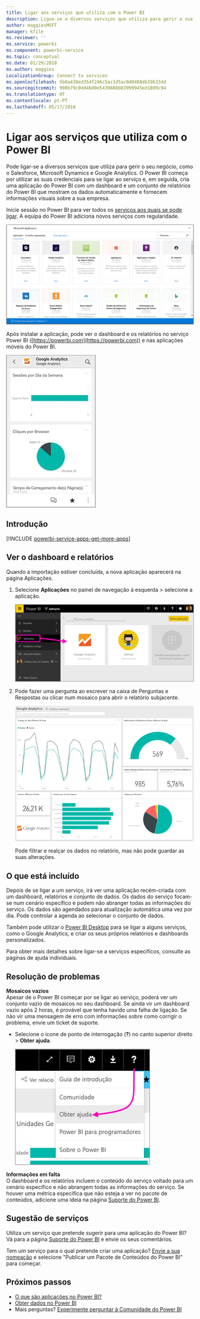 ```yaml
---
title: Ligar aos serviços que utiliza com o Power BI
description: Ligue-se a diversos serviços que utiliza para gerir a sua empresa, como o Salesforce, Microsoft Dynamics CRM e Google Analytics.
author: maggiesMSFT
manager: kfile
ms.reviewer: ''
ms.service: powerbi
ms.component: powerbi-service
ms.topic: conceptual
ms.date: 01/29/2018
ms.author: maggies
LocalizationGroup: Connect to services
ms.openlocfilehash: 5b8a438ed354f246c5ac1d5ac0d0488db19633dd
ms.sourcegitcommit: 998b79c0dd46d0e5439888b83999945ed1809c94
ms.translationtype: HT
ms.contentlocale: pt-PT
ms.lasthandoff: 05/17/2018
---
```

# <a name="connect-to-the-services-you-use-with-power-bi"></a>Ligar aos serviços que utiliza com o Power BI
Pode ligar-se a diversos serviços que utiliza para gerir o seu negócio, como o Salesforce, Microsoft Dynamics e Google Analytics. O Power BI começa por utilizar as suas credenciais para se ligar ao serviço e, em seguida, cria uma aplicação do Power BI com um dashboard e um conjunto de relatórios do Power BI que mostram os dados automaticamente e fornecem informações visuais sobre a sua empresa. 

Inicie sessão no Power BI para ver todos os [serviços aos quais se pode ligar](https://app.powerbi.com/getdata/services). A equipa do Power BI adiciona novos serviços com regularidade.

![Aplicações do AppSource](media/service-connect-to-services/overview.png)

Após instalar a aplicação, pode ver o dashboard e os relatórios no serviço Power BI ([https://powerbi.com](https://powerbi.com)) e nas aplicações móveis do Power BI. 

![Aplicação Google Analytics na aplicação móvel do Power BI](media/service-connect-to-services/power-bi-service-mobile-app-240.png)

## <a name="get-started"></a>Introdução
[!INCLUDE [powerbi-service-apps-get-more-apps](./includes/powerbi-service-apps-get-more-apps.md)]

## <a name="view-the-dashboard-and-reports"></a>Ver o dashboard e relatórios
Quando a importação estiver concluída, a nova aplicação aparecerá na página Aplicações.

1. Selecione **Aplicações** no painel de navegação à esquerda > selecione a aplicação.
   
     ![Página Aplicações](media/service-connect-to-services/power-bi-service-apps-open-app.png)
2. Pode fazer uma pergunta ao escrever na caixa de Perguntas e Respostas ou clicar num mosaico para abrir o relatório subjacente. 
   
    ![Dashboard do Google Analytics](media/service-connect-to-services/googleanalytics2.png)
   
    Pode filtrar e realçar os dados no relatório, mas não pode guardar as suas alterações.

## <a name="whats-included"></a>O que está incluído
Depois de se ligar a um serviço, irá ver uma aplicação recém-criada com um dashboard, relatórios e conjunto de dados. Os dados do serviço focam-se num cenário específico e podem não abranger todas as informações do serviço. Os dados são agendados para atualização automática uma vez por dia. Pode controlar a agenda ao selecionar o conjunto de dados.

Também pode utilizar o [Power BI Desktop](desktop-get-the-desktop.md) para se ligar a alguns serviços, como o Google Analytics, e criar os seus próprios relatórios e dashboards personalizados.  

Para obter mais detalhes sobre ligar-se a serviços específicos, consulte as páginas de ajuda individuais.

## <a name="troubleshooting"></a>Resolução de problemas
**Mosaicos vazios**  
Apesar de o Power BI começar por se ligar ao serviço, poderá ver um conjunto vazio de mosaicos no seu dashboard. Se ainda vir um dashboard vazio após 2 horas, é provável que tenha havido uma falha de ligação. Se não vir uma mensagem de erro com informações sobre como corrigir o problema, envie um ticket de suporte.

* Selecione o ícone de ponto de interrogação (**?**) no canto superior direito >  **Obter ajuda**.
  
    ![Ícone Obter ajuda](media/service-connect-to-services/power-bi-service-get-help.png)

**Informações em falta**  
O dashboard e os relatórios incluem o conteúdo do serviço voltado para um cenário específico e não abrangem todas as informações do serviço. Se houver uma métrica específica que não esteja a ver no pacote de conteúdos, adicione uma ideia na página [Suporte do Power BI](https://support.powerbi.com/forums/265200-power-bi).

## <a name="suggesting-services"></a>Sugestão de serviços
Utiliza um serviço que pretende sugerir para uma aplicação do Power BI? Vá para a página [Suporte do Power BI](https://support.powerbi.com/forums/265200-power-bi) e envie os seus comentários.

Tem um serviço para o qual pretende criar uma aplicação? [Envie a sua nomeação](https://azure.microsoft.com/marketplace/programs/certified/apply/) e selecione "Publicar um Pacote de Conteúdos do Power BI" para começar.

## <a name="next-steps"></a>Próximos passos
* [O que são aplicações no Power BI?](service-install-use-apps.md)
* [Obter dados no Power BI](service-get-data.md)
* Mais perguntas? [Experimente perguntar à Comunidade do Power BI](http://community.powerbi.com/)

